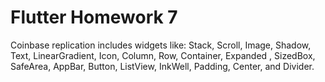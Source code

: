 # Flutter Homework 7

Coinbase replication includes widgets like: Stack, Scroll, Image, Shadow, Text, LinearGradient, Icon, Column, Row, Container,
Expanded , SizedBox, SafeArea, AppBar, Button, ListView, InkWell, Padding, Center, and Divider. 
